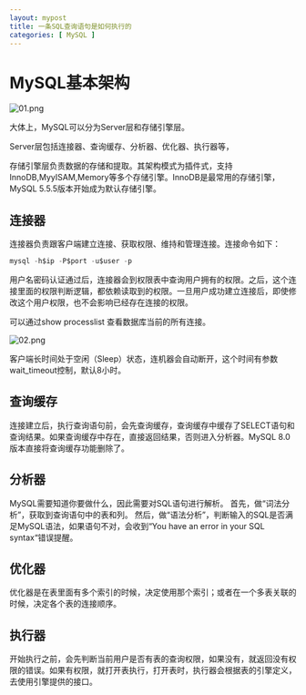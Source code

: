 ```yaml
---
layout: mypost
title: 一条SQL查询语句是如何执行的
categories: [ MySQL ]
---
```


# MySQL基本架构

![01.png](01.png)

大体上，MySQL可以分为Server层和存储引擎层。

Server层包括连接器、查询缓存、分析器、优化器、执行器等，

存储引擎层负责数据的存储和提取。其架构模式为插件式，支持InnoDB,MyyISAM,Memory等多个存储引擎。InnoDB是最常用的存储引擎，MySQL
5.5.5版本开始成为默认存储引擎。

## 连接器

连接器负责跟客户端建立连接、获取权限、维持和管理连接。连接命令如下：

```sql
mysql -h$ip -P$port -u$user -p
```

用户名密码认证通过后，连接器会到权限表中查询用户拥有的权限。之后，这个连接里面的权限判断逻辑，都依赖读取到的权限。一旦用户成功建立连接后，即使修改这个用户权限，也不会影响已经存在连接的权限。

可以通过show processlist 查看数据库当前的所有连接。

![02.png](02.png)

客户端长时间处于空闲（Sleep）状态，连机器会自动断开，这个时间有参数wait_timeout控制，默认8小时。

## 查询缓存

连接建立后，执行查询语句前，会先查询缓存，查询缓存中缓存了SELECT语句和查询结果。如果查询缓存中存在，直接返回结果，否则进入分析器。MySQL
8.0版本直接将查询缓存功能删除了。

## 分析器

MySQL需要知道你要做什么，因此需要对SQL语句进行解析。
首先，做“词法分析”，获取到查询语句中的表和列。
然后，做“语法分析”，判断输入的SQL是否满足MySQL语法，如果语句不对，会收到“You have an error in your SQL syntax“错误提醒。

## 优化器

优化器是在表里面有多个索引的时候，决定使用那个索引；或者在一个多表关联的时候，决定各个表的连接顺序。

## 执行器

开始执行之前，会先判断当前用户是否有表的查询权限，如果没有，就返回没有权限的错误。如果有权限，就打开表执行，打开表时，执行器会根据表的引擎定义，去使用引擎提供的接口。
